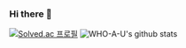 ### Hi there 👋

[![Solved.ac
프로필](http://mazassumnida.wtf/api/v2/generate_badge?boj=realhongik)](https://solved.ac/realhongik)
          ![WHO-A-U's github stats](https://github-readme-stats.vercel.app/api?username=WHO-A-U&show_icons=true)


<!--
**WHO-A-U/WHO-A-U** is a ✨ _special_ ✨ repository because its `README.md` (this file) appears on your GitHub profile.

Here are some ideas to get you started:

- 🔭 I’m currently working on ...
- 🌱 I’m currently learning ...
- 👯 I’m looking to collaborate on ...
- 🤔 I’m looking for help with ...
- 💬 Ask me about ...
- 📫 How to reach me: ...
- 😄 Pronouns: ...
- ⚡ Fun fact: ...
-->
